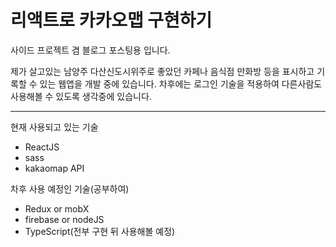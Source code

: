 # 리액트로 카카오맵 구현하기



사이드 프로젝트 겸 블로그 포스팅용 입니다.

제가 살고있는 남양주 다산신도시위주로 좋았던 카페나 음식점 만화방 등을 표시하고 기록할 수 있는 웹앱을 개발 중에 있습니다.
차후에는 로그인 기술을 적용하여 다른사람도 사용해볼 수 있도록 생각중에 있습니다.


--------------------------------

현재 사용되고 있는 기술

- ReactJS
- sass
- kakaomap API

차후 사용 예정인 기술(공부하여)

- Redux or mobX
- firebase or nodeJS
- TypeScript(전부 구현 뒤 사용해볼 예정)

